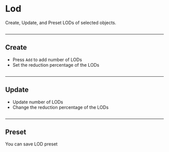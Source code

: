 # Lod

Create, Update, and Preset LODs of selected objects.

<p><img :src="$withBase('/img/lod_create.png')" alt='' /></p>

---

## Create

- Press `Add` to add number of LODs
- Set the reduction percentage of the LODs

<p><img :src="$withBase('/img/lod_add.webp')" alt='' /></p>

---

## Update

- Update number of LODs
- Change the reduction percentage of the LODs

<p><img :src="$withBase('/img/lod_update.webp')" alt='' /></p>

---

## Preset

You can save LOD preset

<p><img :src="$withBase('/img/lod_preset.webp')" alt='' /></p>
